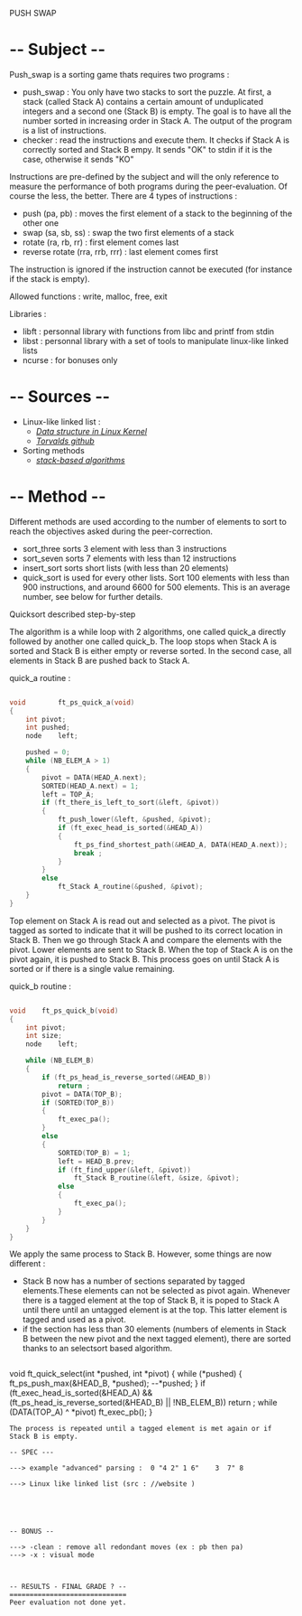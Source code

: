 PUSH SWAP 

-- Subject --
============

Push_swap is a sorting game thats requires two programs :
- push_swap : You only have two stacks to sort the puzzle. At first, a stack (called Stack A) contains a certain amount of unduplicated integers and a second one (Stack B) is empty. The goal is to have all the number sorted in increasing order in Stack A. The output of the program is a list of instructions.
- checker : read the instructions and execute them. It checks if  Stack A is correctly sorted and Stack B empy. It sends "OK" to stdin if it is the case, otherwise it sends "KO"

Instructions are pre-defined by the subject and will the only reference to measure the performance of both programs during the peer-evaluation. Of course the less, the better.
There are 4 types of instructions :
- push (pa, pb) : moves the first element of a stack to the beginning of the other one
- swap (sa, sb, ss) : swap the two first elements of a stack
- rotate (ra, rb, rr) : first element comes last
- reverse rotate (rra, rrb, rrr) : last element comes first

The instruction is ignored if the instruction cannot be executed (for instance if the stack is empty).

Allowed functions : write, malloc, free, exit

Libraries :
- libft : personnal library with functions from libc and printf from stdin
- libst : personnal library with a set of tools to manipulate linux-like linked lists
- ncurse : for bonuses only

-- Sources --
=============

- Linux-like linked list : 
	- [*Data structure in Linux Kernel*](https://0xax.gitbooks.io/linux-insides/content/DataStructures/dlist.html)
	- [*Torvalds github*](https://github.com/torvalds/linux/blob/master/include/linux/list.h)
- Sorting methods
	- [*stack-based algorithms*](http://liacs.leidenuniv.nl/~rijnjnvan/ds2013/assets/opdrachten/opdracht1-stacksorting.pdf)

-- Method --
============

Different methods are used according to the number of elements to sort to reach the objectives asked during the peer-correction.
- sort_three sorts 3 element with less than 3 instructions
- sort_seven sorts 7 elements with less than 12 instructions
- insert_sort sorts short lists (with less than 20 elements)
- quick_sort is used for every other lists. Sort 100 elements with less than 900 instructions, and around 6600 for 500 elements. This is an average number, see below for further details.

Quicksort described step-by-step

The algorithm is a while loop with 2 algorithms, one called quick_a directly followed by another one called quick_b. The loop stops when Stack A is sorted and Stack B is either empty or reverse sorted. In the second case, all elements in Stack B are pushed back to Stack A.

quick_a routine :
```C

void		ft_ps_quick_a(void)
{
	int	pivot;
	int	pushed;
	node	left;

	pushed = 0;
	while (NB_ELEM_A > 1)
	{
		pivot = DATA(HEAD_A.next);
		SORTED(HEAD_A.next) = 1;
		left = TOP_A;
		if (ft_there_is_left_to_sort(&left, &pivot))
		{
			ft_push_lower(&left, &pushed, &pivot);
			if (ft_exec_head_is_sorted(&HEAD_A))
			{
				ft_ps_find_shortest_path(&HEAD_A, DATA(HEAD_A.next));
				break ;
			}
		}
		else
			ft_Stack A_routine(&pushed, &pivot);
	}
}
```
Top element on Stack A is read out and selected as a pivot. The pivot is tagged as sorted to indicate that it will be pushed to its correct location in Stack B.
Then we go through Stack A and compare the elements with the pivot. Lower elements are sent to Stack B. When the top of Stack A is on the pivot again, it is pushed to Stack B. This process goes on until Stack A is sorted or if there is a single value remaining.

quick_b routine :
```C

void	ft_ps_quick_b(void)
{
	int	pivot;
	int	size;
	node	left;

	while (NB_ELEM_B)
	{
		if (ft_ps_head_is_reverse_sorted(&HEAD_B))
			return ;
		pivot = DATA(TOP_B);
		if (SORTED(TOP_B))
		{
			ft_exec_pa();
		}
		else
		{
			SORTED(TOP_B) = 1;
			left = HEAD_B.prev;
			if (ft_find_upper(&left, &pivot))
				ft_Stack B_routine(&left, &size, &pivot);
			else
			{
				ft_exec_pa();
			}
		}
	}
}
```
We apply the same process to Stack B. However, some things are now different :
- Stack B now has a number of sections separated by tagged elements.These elements can not be selected as pivot again. Whenever there is a tagged element at the top of Stack B, it is poped to Stack A until there until an untagged element is at the top. This latter element is tagged and used as a pivot.
- if the section has less than 30 elements (numbers of elements in Stack B between the new pivot and the next tagged element), there are sorted thanks to an selectsort based algorithm.
	```C
void	ft_quick_select(int *pushed, int *pivot)
{
	while (*pushed)
	{
		ft_ps_push_max(&HEAD_B, *pushed);
		--*pushed;
	}
	if (ft_exec_head_is_sorted(&HEAD_A) &&
			(ft_ps_head_is_reverse_sorted(&HEAD_B) || !NB_ELEM_B))
		return ;
	while (DATA(TOP_A) ^ *pivot)
		ft_exec_pb();
}
```
The process is repeated until a tagged element is met again or if Stack B is empty.

-- SPEC ---

---> example "advanced" parsing :  0 "4 2" 1 6"    3  7" 8

---> Linux like linked list (src : //website )





-- BONUS -- 

---> -clean : remove all redondant moves (ex : pb then pa)
---> -x : visual mode



-- RESULTS - FINAL GRADE ? --
=============================
Peer evaluation not done yet.
